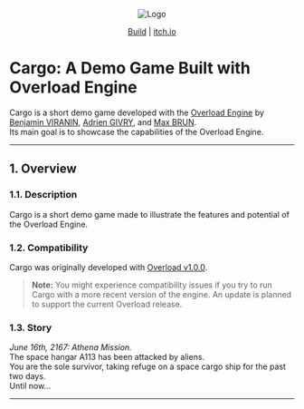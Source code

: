 <p align="center" style="margin-bottom: 0;">
  <img src="https://github.com/user-attachments/assets/ac1383d9-8194-4b6c-9702-dfafb9c96729" alt="Logo" />
</p>

<p align="center">
  <a href="https://maxbrundev.com/download/cargo-win-x64.zip">Build</a> |
  <a href="https://github.com/adriengivry/Overload/releases">itch.io</a>
<br/>

# Cargo: A Demo Game Built with Overload Engine

Cargo is a short demo game developed with the [Overload Engine](https://github.com/adriengivry/Overload/) by [Benjamin VIRANIN](https://github.com/BenjaminViranin), [Adrien GIVRY](https://github.com/adriengivry), and [Max BRUN](https://github.com/maxbrundev).  
Its main goal is to showcase the capabilities of the Overload Engine.

---

## 1. Overview

### 1.1. Description
Cargo is a short demo game made to illustrate the features and potential of the Overload Engine.

### 1.2. Compatibility
Cargo was originally developed with [Overload v1.0.0](https://github.com/adriengivry/Overload/releases/tag/1.0.0).  
> **Note:** You might experience compatibility issues if you try to run Cargo with a more recent version of the engine. An update is planned to support the current Overload release.

### 1.3. Story
*June 16th, 2167: Athena Mission.*  
The space hangar A113 has been attacked by aliens.  
You are the sole survivor, taking refuge on a space cargo ship for the past two days.  
Until now...

---
